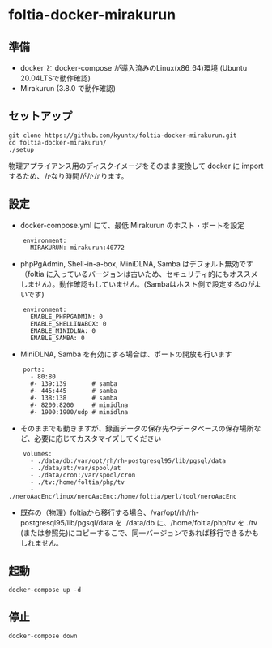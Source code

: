# foltia-docker-mirakurun

## 準備

- docker と docker-compose が導入済みのLinux(x86_64)環境 (Ubuntu 20.04LTSで動作確認)
- Mirakurun (3.8.0 で動作確認)

## セットアップ

```
git clone https://github.com/kyuntx/foltia-docker-mirakurun.git
cd foltia-docker-mirakurun/
./setup
```
物理アプライアンス用のディスクイメージをそのまま変換して docker に import するため、かなり時間がかかります。

## 設定

- docker-compose.yml にて、最低 Mirakurun のホスト・ポートを設定
```
    environment:
      MIRAKURUN: mirakurun:40772
```
- phpPgAdmin, Shell-in-a-box, MiniDLNA, Samba はデフォルト無効です（foltia に入っているバージョンは古いため、セキュリティ的にもオススメしません）。動作確認もしていません。(Sambaはホスト側で設定するのがよいです)
```
    environment:
      ENABLE_PHPPGADMIN: 0
      ENABLE_SHELLINABOX: 0
      ENABLE_MINIDLNA: 0
      ENABLE_SAMBA: 0
```
 - MiniDLNA, Samba を有効にする場合は、ポートの開放も行います
```
    ports:
      - 80:80
      #- 139:139       # samba
      #- 445:445       # samba
      #- 138:138       # samba
      #- 8200:8200     # minidlna
      #- 1900:1900/udp # minidlna
```
- そのままでも動きますが、録画データの保存先やデータベースの保存場所など、必要に応じてカスタマイズしてください
```
    volumes:
      - ./data/db:/var/opt/rh/rh-postgresql95/lib/pgsql/data
      - ./data/at:/var/spool/at
      - ./data/cron:/var/spool/cron
      - ./tv:/home/foltia/php/tv
      - ./neroAacEnc/linux/neroAacEnc:/home/foltia/perl/tool/neroAacEnc
```
 - 既存の（物理）foltiaから移行する場合、/var/opt/rh/rh-postgresql95/lib/pgsql/data を ./data/db に、/home/foltia/php/tv を ./tv (または参照先)にコピーするこで、同一バージョンであれば移行できるかもしれません。

 ## 起動
 ```
 docker-compose up -d
 ```

 ## 停止
 ```
 docker-compose down
 ```